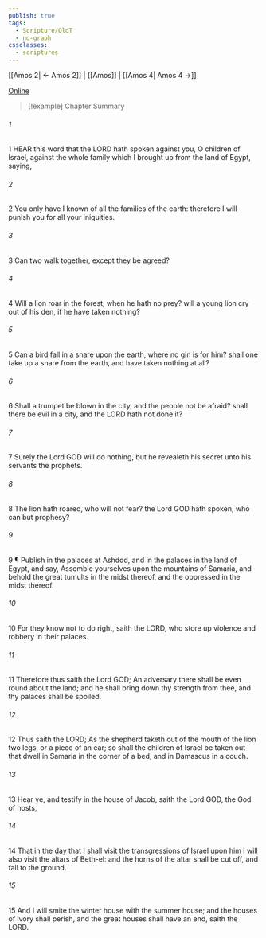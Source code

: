 ```yaml
---
publish: true
tags:
  - Scripture/OldT
  - no-graph
cssclasses:
  - scriptures
---
```

[[Amos 2| ← Amos 2]] | [[Amos]] | [[Amos 4| Amos 4 →]]

[Online](https://churchofjesuschrist.org/study/scriptures/ot/amos/3?lang=eng)

>[!example] Chapter Summary
>
###### 1
1 HEAR this word that the LORD hath spoken against you, O children of Israel, against the whole family which I brought up from the land of Egypt, saying,
###### 2
2 You only have I known of all the families of the earth: therefore I will punish you for all your iniquities.
###### 3
3 Can two walk together, except they be agreed?
###### 4
4 Will a lion roar in the forest, when he hath no prey? will a young lion cry out of his den, if he have taken nothing?
###### 5
5 Can a bird fall in a snare upon the earth, where no gin is for him? shall one take up a snare from the earth, and have taken nothing at all?
###### 6
6 Shall a trumpet be blown in the city, and the people not be afraid? shall there be evil in a city, and the LORD hath not done it?
###### 7
7 Surely the Lord GOD will do nothing, but he revealeth his secret unto his servants the prophets.
###### 8
8 The lion hath roared, who will not fear? the Lord GOD hath spoken, who can but prophesy?
###### 9
9 ¶ Publish in the palaces at Ashdod, and in the palaces in the land of Egypt, and say, Assemble yourselves upon the mountains of Samaria, and behold the great tumults in the midst thereof, and the oppressed in the midst thereof.
###### 10
10 For they know not to do right, saith the LORD, who store up violence and robbery in their palaces.
###### 11
11 Therefore thus saith the Lord GOD; An adversary there shall be even round about the land; and he shall bring down thy strength from thee, and thy palaces shall be spoiled.
###### 12
12 Thus saith the LORD; As the shepherd taketh out of the mouth of the lion two legs, or a piece of an ear; so shall the children of Israel be taken out that dwell in Samaria in the corner of a bed, and in Damascus in a couch.
###### 13
13 Hear ye, and testify in the house of Jacob, saith the Lord GOD, the God of hosts,
###### 14
14 That in the day that I shall visit the transgressions of Israel upon him I will also visit the altars of Beth-el: and the horns of the altar shall be cut off, and fall to the ground.
###### 15
15 And I will smite the winter house with the summer house; and the houses of ivory shall perish, and the great houses shall have an end, saith the LORD.




